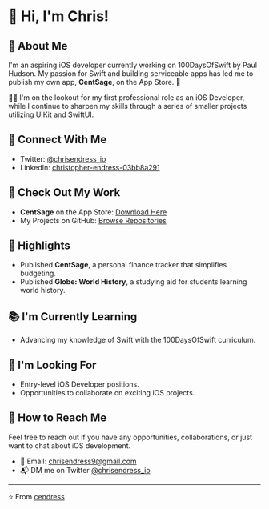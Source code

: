 # 👋 Hi, I'm Chris!

## 🚀 About Me
I'm an aspiring iOS developer currently working on 100DaysOfSwift by Paul Hudson. My passion for Swift and building serviceable apps has led me to publish my own app, **CentSage**, on the App Store. 📱

👨‍💻 I'm on the lookout for my first professional role as an iOS Developer, while I continue to sharpen my skills through a series of smaller projects utilizing UIKit and SwiftUI.

## 🔗 Connect With Me
- Twitter: [@chrisendress_io](https://twitter.com/chrisendress_io)
- LinkedIn: [christopher-endress-03bb8a291](https://www.linkedin.com/in/christopher-endress-03bb8a291)

## 📱 Check Out My Work
- **CentSage** on the App Store: [Download Here](https://apps.apple.com/us/app/centsage/id6468291913)
- My Projects on GitHub: [Browse Repositories](https://github.com/cendress?tab=repositories)

## 🌟 Highlights
- Published **CentSage**, a personal finance tracker that simplifies budgeting.
- Published **Globe: World History**, a studying aid for students learning world history.

## 📚 I'm Currently Learning
- Advancing my knowledge of Swift with the 100DaysOfSwift curriculum.

## 💼 I'm Looking For
- Entry-level iOS Developer positions.
- Opportunities to collaborate on exciting iOS projects.

## 🤝 How to Reach Me
Feel free to reach out if you have any opportunities, collaborations, or just want to chat about iOS development.
- 📧 Email: [chrisendress9@gmail.com](mailto:chrisendress9@gmail.com)
- 📬 DM me on Twitter [@chrisendress_io](https://twitter.com/chrisendress_io)

---
⭐️ From [cendress](https://github.com/cendress)


